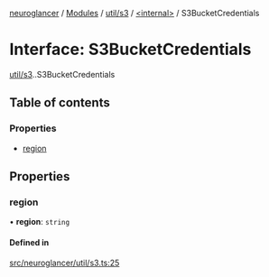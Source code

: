 [neuroglancer](../README.md) / [Modules](../modules.md) / [util/s3](../modules/util_s3.md) / [<internal\>](../modules/util_s3._internal_.md) / S3BucketCredentials

# Interface: S3BucketCredentials

[util/s3](../modules/util_s3.md).[<internal>](../modules/util_s3._internal_.md).S3BucketCredentials

## Table of contents

### Properties

- [region](util_s3._internal_.S3BucketCredentials.md#region)

## Properties

### region

• **region**: `string`

#### Defined in

[src/neuroglancer/util/s3.ts:25](https://github.com/ActiveBrainAtlas2/neuroglancer/blob/1beb5d34/src/neuroglancer/util/s3.ts#L25)
